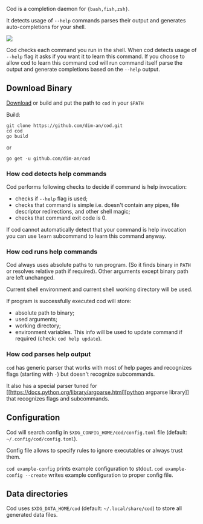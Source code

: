 Cod is a completion daemon for `{bash,fish,zsh}`.

It detects usage of `--help` commands parses their output and generates
auto-completions for your shell.

![](https://asciinema.org/a/h0SrrNvZVcqoSM4DNyEUrGtQh.svg)

Cod checks each command you run in the shell. When cod detects usage of
`--help` flag it asks if you want it to learn this command. If you choose
to allow cod to learn this command cod will run command itself parse the
output and generate completions based on the `--help` output.

## Download Binary
[Download](https://github.com/dim-an/cod/releases) or build and put the
path to `cod`
in your `$PATH`

Build:
```
git clone https://github.com/dim-an/cod.git
cd cod
go build
```

or

```
go get -u github.com/dim-an/cod
```

### How cod detects help commands
Cod performs following checks to decide if command is help invocation:
- checks if `--help` flag is used;
- checks that command is simple i.e. doesn't contain any pipes, file
    descriptor redirections, and other shell magic;
- checks that command exit code is 0.

If cod cannot automatically detect that your command is help invocation
you can use `learn` subcommand to learn this command anyway.

### How cod runs help commands
Cod always uses absolute paths to run program. (So it finds binary in
`PATH` or resolves relative path if required). Other arguments except
binary path are left unchanged.

Current shell environment and current shell working directory will be
used.

If program is successfully executed cod will store:
- absolute path to binary;
- used arguments;
- working directory;
- environment variables.
This info will be used to update command if required (check:
`cod help update`).

### How cod parses help output
`cod` has generic parser that works with most of help pages and
recognizes flags (starting with `-`) but doesn't recognize subcommands.

It also has a special parser tuned for
[[https://docs.python.org/library/argparse.html][python argparse library]]
that recognizes flags and subcommands.

## Configuration

Cod will search config in `$XDG_CONFIG_HOME/cod/config.toml` file
(default: `~/.config/cod/config.toml`).

Config file allows to specify rules to ignore executables or always trust
them.

`cod example-config` prints example configuration to stdout.
`cod example-config --create` writes example configuration to proper config
file.

## Data directories
Cod uses `$XDG_DATA_HOME/cod` (default: `~/.local/share/cod`) to store all
generated data files.
